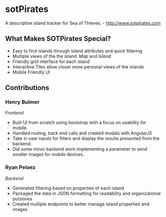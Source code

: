 # sotPirates
A descriptive island tracker for Sea of Thieves. - http://www.sotpirates.com

## What Makes SOTPirates Special?
- Easy to find islands through island attributes and quick filtering
- Multiple views of the the island: <i>Map</i> and <i>Island</i>
- Friendly grid interface for each island
- Interactive Tiles allow closer more personal views of the islands
- Mobile Friendly UI


## Contributions
### <b>Henry Bulmer</b> 
<i>Frontend</i>
- Built UI from scratch using bootstrap with a focus on usability for mobile.
- Handled routing, back end calls and created modals with AngularJS
- Take in user inputs for filters and display the results presented from the backend.
- Did some minor backend work implementing a parameter to send smaller images for mobile devices.

### <b>Ryan Pelaez</b>
<i>Backend</i>
- Generated filtering based on properties of each island
- Packaged the data in JSON formatting for readability and organizational purposes
- Created multiple endpoints to better manage island properties and images
